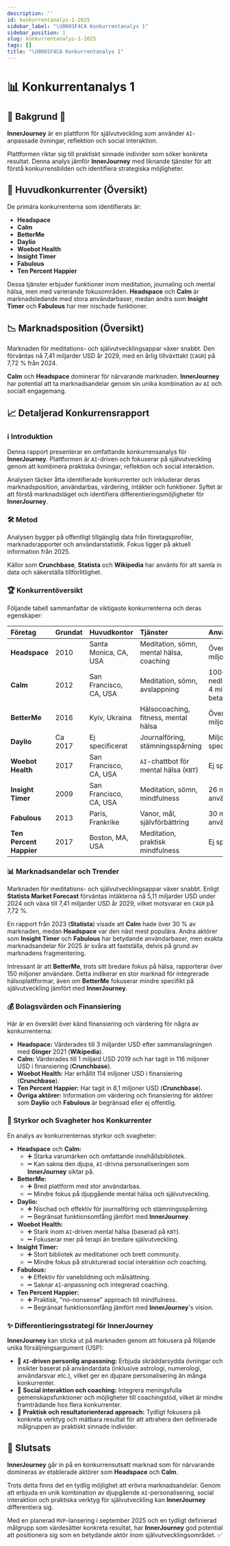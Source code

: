 ```yaml
---
description: ''
id: konkurrentanalys-1-2025
sidebar_label: "\U0001F4CA Konkurrentanalys 1"
sidebar_position: 1
slug: konkurrentanalys-1-2025
tags: []
title: "\U0001F4CA Konkurrentanalys 1"
---
```


# 📊 Konkurrentanalys 1

## 📝 Bakgrund 🌱

**InnerJourney** är en plattform för självutveckling som använder `AI`-anpassade övningar, reflektion och social interaktion.

Plattformen riktar sig till praktiskt sinnade individer som söker konkreta resultat. Denna analys jämför **InnerJourney** med liknande tjänster för att förstå konkurrensbilden och identifiera strategiska möjligheter.

## 🎯 Huvudkonkurrenter (Översikt)

De primära konkurrenterna som identifierats är:

-   **Headspace**
-   **Calm**
-   **BetterMe**
-   **Daylio**
-   **Woebot Health**
-   **Insight Timer**
-   **Fabulous**
-   **Ten Percent Happier**

Dessa tjänster erbjuder funktioner inom meditation, journaling och mental hälsa, men med varierande fokusområden. **Headspace** och **Calm** är marknadsledande med stora användarbaser, medan andra som **Insight Timer** och **Fabulous** har mer nischade funktioner.

## 📉 Marknadsposition (Översikt)

Marknaden för meditations- och självutvecklingsappar växer snabbt. Den förväntas nå 7,41 miljarder USD år 2029, med en årlig tillväxttakt (`CAGR`) på 7,72 % från 2024.

**Calm** och **Headspace** dominerar för närvarande marknaden. **InnerJourney** har potential att ta marknadsandelar genom sin unika kombination av `AI` och socialt engagemang.

## 📈 Detaljerad Konkurrensrapport

### ℹ️ Introduktion

Denna rapport presenterar en omfattande konkurrensanalys för **InnerJourney**. Plattformen är `AI`-driven och fokuserar på självutveckling genom att kombinera praktiska övningar, reflektion och social interaktion.

Analysen täcker åtta identifierade konkurrenter och inkluderar deras marknadsposition, användarbas, värdering, intäkter och funktioner. Syftet är att förstå marknadsläget och identifiera differentieringsmöjligheter för **InnerJourney**.

### 🛠️ Metod

Analysen bygger på offentligt tillgänglig data från företagsprofiler, marknadsrapporter och användarstatistik. Fokus ligger på aktuell information från 2025.

Källor som **Crunchbase**, **Statista** och **Wikipedia** har använts för att samla in data och säkerställa tillförlitlighet.

### 🏆 Konkurrentöversikt

Följande tabell sammanfattar de viktigaste konkurrenterna och deras egenskaper:

| Företag             | Grundat   | Huvudkontor             | Tjänster                                     | Användarbas                                | Värdering/Intäkter          | Finansiering       |
| :------------------ | :-------- | :---------------------- | :------------------------------------------- | :----------------------------------------- | :-------------------------- | :----------------- |
| **Headspace**       | 2010      | Santa Monica, CA, USA   | Meditation, sömn, mental hälsa, coaching     | Över 70 miljoner                           | 3 miljarder USD (2021)      | Ej specificerat    |
| **Calm**            | 2012      | San Francisco, CA, USA  | Meditation, sömn, avslappning                | 100+ milj nedladdningar, 4 milj betalande  | 1 miljard USD (2019)        | 116 miljoner USD   |
| **BetterMe**        | 2016      | Kyiv, Ukraina           | Hälsocoaching, fitness, mental hälsa         | Över 150 miljoner                          | Ej specificerat             | Ej specificerat    |
| **Daylio**          | Ca 2017   | Ej specificerat         | Journalföring, stämningsspårning             | Miljoner (ej specificerat)                 | Ej specificerat             | Ej specificerat    |
| **Woebot Health**   | 2017      | San Francisco, CA, USA  | `AI`-chattbot för mental hälsa (`KBT`)         | Ej specificerat                            | Ej specificerat             | 114 miljoner USD   |
| **Insight Timer**   | 2009      | San Francisco, CA, USA  | Meditation, sömn, mindfulness              | 26 miljoner användare                      | Ej specificerat             | Serie A            |
| **Fabulous**        | 2013      | Paris, Frankrike        | Vanor, mål, självförbättring                | 30 miljoner användare                      | Ej specificerat             | Ej specificerat    |
| **Ten Percent Happier** | 2017    | Boston, MA, USA         | Meditation, praktisk mindfulness           | Ej specificerat                            | Ej specificerat             | 8,1 miljoner USD   |

### 📊 Marknadsandelar och Trender

Marknaden för meditations- och självutvecklingsappar växer snabbt. Enligt **Statista Market Forecast** förväntas intäkterna nå 5,11 miljarder USD under 2024 och växa till 7,41 miljarder USD år 2029, vilket motsvarar en `CAGR` på 7,72 %.

En rapport från 2023 (**Statista**) visade att **Calm** hade över 30 % av marknaden, medan **Headspace** var den näst mest populära. Andra aktörer som **Insight Timer** och **Fabulous** har betydande användarbaser, men exakta marknadsandelar för 2025 är svåra att fastställa, delvis på grund av marknadens fragmentering.

Intressant är att **BetterMe**, trots sitt bredare fokus på hälsa, rapporterar över 150 miljoner användare. Detta indikerar en stor marknad för integrerade hälsoplattformar, även om **BetterMe** fokuserar mindre specifikt på självutveckling jämfört med **InnerJourney**.

### 💰 Bolagsvärden och Finansiering

Här är en översikt över känd finansiering och värdering för några av konkurrenterna:

-   **Headspace:** Värderades till 3 miljarder USD efter sammanslagningen med **Ginger** 2021 (**Wikipedia**).
-   **Calm:** Värderades till 1 miljard USD 2019 och har tagit in 116 miljoner USD i finansiering (**Crunchbase**).
-   **Woebot Health:** Har erhållit 114 miljoner USD i finansiering (**Crunchbase**).
-   **Ten Percent Happier:** Har tagit in 8,1 miljoner USD (**Crunchbase**).
-   **Övriga aktörer:** Information om värdering och finansiering för aktörer som **Daylio** och **Fabulous** är begränsad eller ej offentlig.

### 💪 Styrkor och Svagheter hos Konkurrenter

En analys av konkurrenternas styrkor och svagheter:

-   **Headspace** och **Calm:**
    -   ➕ Starka varumärken och omfattande innehållsbibliotek.
    -   ➖ Kan sakna den djupa, `AI`-drivna personaliseringen som **InnerJourney** siktar på.
-   **BetterMe:**
    -   ➕ Bred plattform med stor användarbas.
    -   ➖ Mindre fokus på djupgående mental hälsa och självutveckling.
-   **Daylio:**
    -   ➕ Nischad och effektiv för journalföring och stämningsspårning.
    -   ➖ Begränsat funktionsomfång jämfört med **InnerJourney**.
-   **Woebot Health:**
    -   ➕ Stark inom `AI`-driven mental hälsa (baserad på `KBT`).
    -   ➖ Fokuserar mer på terapi än bredare självutveckling.
-   **Insight Timer:**
    -   ➕ Stort bibliotek av meditationer och brett community.
    -   ➖ Mindre fokus på strukturerad social interaktion och coaching.
-   **Fabulous:**
    -   ➕ Effektiv för vanebildning och målsättning.
    -   ➖ Saknar `AI`-anpassning och integrerad coaching.
-   **Ten Percent Happier:**
    -   ➕ Praktisk, "no-nonsense" approach till mindfulness.
    -   ➖ Begränsat funktionsomfång jämfört med **InnerJourney**'s vision.

### ✨ Differentieringsstrategi för InnerJourney

**InnerJourney** kan sticka ut på marknaden genom att fokusera på följande unika försäljningsargument (USP):

-   🧠 **`AI`-driven personlig anpassning:** Erbjuda skräddarsydda övningar och insikter baserat på användardata (inklusive astrologi, numerologi, användarsvar etc.), vilket ger en djupare personalisering än många konkurrenter.
-   🤝 **Social interaktion och coaching:** Integrera meningsfulla gemenskapsfunktioner och möjligheter till coachingstöd, vilket är mindre framträdande hos flera konkurrenter.
-   🎯 **Praktisk och resultatorienterad approach:** Tydligt fokusera på konkreta verktyg och mätbara resultat för att attrahera den definierade målgruppen av praktiskt sinnade individer.

## 🏁 Slutsats

**InnerJourney** går in på en konkurrensutsatt marknad som för närvarande domineras av etablerade aktörer som **Headspace** och **Calm**.

Trots detta finns det en tydlig möjlighet att erövra marknadsandelar. Genom att erbjuda en unik kombination av djupgående `AI`-personalisering, social interaktion och praktiska verktyg för självutveckling kan **InnerJourney** differentiera sig.

Med en planerad `MVP`-lansering i september 2025 och en tydligt definierad målgrupp som värdesätter konkreta resultat, har **InnerJourney** god potential att positionera sig som en betydande aktör inom självutvecklingsområdet. ✅